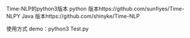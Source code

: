 Time-NLP的python3版本 
python 版本https://github.com/sunfiyes/Time-NLPY
Java 版本https://github.com/shinyke/Time-NLP

使用方式 
demo：python3 Test.py
